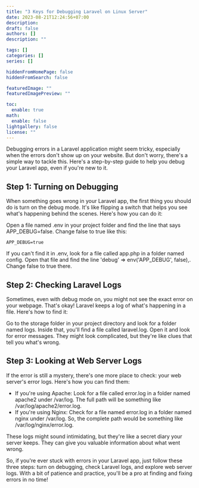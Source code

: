 ```yaml
---
title: "3 Keys for Debugging Laravel on Linux Server"
date: 2023-08-21T12:24:56+07:00
description:
draft: false
authors: []
description: ""

tags: []
categories: []
series: []

hiddenFromHomePage: false
hiddenFromSearch: false

featuredImage: ""
featuredImagePreview: ""

toc:
  enable: true
math:
  enable: false
lightgallery: false
license: ""
---
```


Debugging errors in a Laravel application might seem tricky, especially when the errors don't show up on your website. But don't worry, there's a simple way to tackle this. Here's a step-by-step guide to help you debug your Laravel app, even if you're new to it.

Step 1: Turning on Debugging
-----------------------------
When something goes wrong in your Laravel app, the first thing you should do is turn on the debug mode. It's like flipping a switch that helps you see what's happening behind the scenes. Here's how you can do it:

Open a file named .env in your project folder and find the line that says APP_DEBUG=false. Change false to true like this:
```
APP_DEBUG=true
```
If you can't find it in .env, look for a file called app.php in a folder named config. Open that file and find the line 'debug' => env('APP_DEBUG', false),. Change false to true there.

Step 2: Checking Laravel Logs
-----------------------------
Sometimes, even with debug mode on, you might not see the exact error on your webpage. That's okay! Laravel keeps a log of what's happening in a file. Here's how to find it:

Go to the storage folder in your project directory and look for a folder named logs. Inside that, you'll find a file called laravel.log. Open it and look for error messages. They might look complicated, but they're like clues that tell you what's wrong.

Step 3: Looking at Web Server Logs
-----------------------------
If the error is still a mystery, there's one more place to check: your web server's error logs. Here's how you can find them:

-   If you're using Apache: Look for a file called error.log in a folder named apache2 under /var/log. The full path will be something like /var/log/apache2/error.log.
-   If you're using Nginx: Check for a file named error.log in a folder named nginx under /var/log. So, the complete path would be something like /var/log/nginx/error.log.

These logs might sound intimidating, but they're like a secret diary your server keeps. They can give you valuable information about what went wrong.

So, if you're ever stuck with errors in your Laravel app, just follow these three steps: turn on debugging, check Laravel logs, and explore web server logs. With a bit of patience and practice, you'll be a pro at finding and fixing errors in no time!